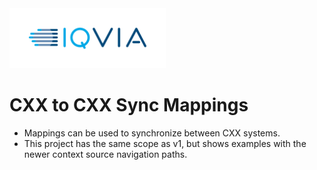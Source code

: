 <img src="/docs/images/Logo.png" width="250" alt="IQVIA Logo"/>

CXX to CXX Sync Mappings
========================

* Mappings can be used to synchronize between CXX systems.
* This project has the same scope as v1, but shows examples with the newer context source navigation paths.
